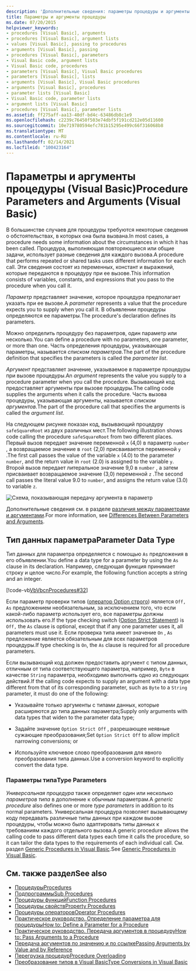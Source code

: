 ```yaml
---
description: 'Дополнительные сведения: параметры процедуры и аргументы (Visual Basic)'
title: Параметры и аргументы процедуры
ms.date: 07/20/2015
helpviewer_keywords:
- procedures [Visual Basic], arguments
- procedures [Visual Basic], argument lists
- values [Visual Basic], passing to procedures
- arguments [Visual Basic], passing
- procedures [Visual Basic], parameters
- Visual Basic code, argument lists
- Visual Basic code, procedures
- parameters [Visual Basic], Visual Basic procedures
- parameters [Visual Basic], lists
- arguments [Visual Basic], Visual Basic procedures
- arguments [Visual Basic], procedures
- parameter lists [Visual Basic]
- Visual Basic code, parameter lists
- argument lists [Visual Basic]
- procedures [Visual Basic], parameter lists
ms.assetid: ff275aff-aa13-40df-bd4c-63486db8c1e9
ms.openlocfilehash: c2239c76450f503e74dbf5f191cd212e05d11600
ms.sourcegitcommit: 10e719780594efc781b15295e499c66f316068b8
ms.translationtype: MT
ms.contentlocale: ru-RU
ms.lasthandoff: 02/14/2021
ms.locfileid: "100423164"
---
```

# <a name="procedure-parameters-and-arguments-visual-basic"></a><span data-ttu-id="0e909-103">Параметры и аргументы процедуры (Visual Basic)</span><span class="sxs-lookup"><span data-stu-id="0e909-103">Procedure Parameters and Arguments (Visual Basic)</span></span>

<span data-ttu-id="0e909-104">В большинстве случаев для процедуры требуются некоторые сведения о обстоятельствах, в которых она была вызвана.</span><span class="sxs-lookup"><span data-stu-id="0e909-104">In most cases, a procedure needs some information about the circumstances in which it has been called.</span></span> <span data-ttu-id="0e909-105">Процедура, выполняющая повторяющиеся или общие задачи, использует разные сведения для каждого вызова.</span><span class="sxs-lookup"><span data-stu-id="0e909-105">A procedure that performs repeated or shared tasks uses different information for each call.</span></span> <span data-ttu-id="0e909-106">Эти сведения состоят из переменных, констант и выражений, которые передаются в процедуру при ее вызове.</span><span class="sxs-lookup"><span data-stu-id="0e909-106">This information consists of variables, constants, and expressions that you pass to the procedure when you call it.</span></span>  
  
 <span data-ttu-id="0e909-107">*Параметр* представляет значение, которое процедура предполагает указать при ее вызове.</span><span class="sxs-lookup"><span data-stu-id="0e909-107">A *parameter* represents a value that the procedure expects you to supply when you call it.</span></span> <span data-ttu-id="0e909-108">В объявлении процедуры определяются ее параметры.</span><span class="sxs-lookup"><span data-stu-id="0e909-108">The procedure's declaration defines its parameters.</span></span>  
  
 <span data-ttu-id="0e909-109">Можно определить процедуру без параметров, один параметр или несколько.</span><span class="sxs-lookup"><span data-stu-id="0e909-109">You can define a procedure with no parameters, one parameter, or more than one.</span></span> <span data-ttu-id="0e909-110">Часть определения процедуры, указывающая параметры, называется *списком параметров*.</span><span class="sxs-lookup"><span data-stu-id="0e909-110">The part of the procedure definition that specifies the parameters is called the *parameter list*.</span></span>  
  
 <span data-ttu-id="0e909-111">*Аргумент* представляет значение, указываемое в параметре процедуры при вызове процедуры.</span><span class="sxs-lookup"><span data-stu-id="0e909-111">An *argument* represents the value you supply to a procedure parameter when you call the procedure.</span></span> <span data-ttu-id="0e909-112">Вызывающий код предоставляет аргументы при вызове процедуры.</span><span class="sxs-lookup"><span data-stu-id="0e909-112">The calling code supplies the arguments when it calls the procedure.</span></span> <span data-ttu-id="0e909-113">Часть вызова процедуры, указывающая аргументы, называется *списком аргументов*.</span><span class="sxs-lookup"><span data-stu-id="0e909-113">The part of the procedure call that specifies the arguments is called the *argument list*.</span></span>  
  
 <span data-ttu-id="0e909-114">На следующем рисунке показан код, вызывающий процедуру `safeSquareRoot` из двух различных мест.</span><span class="sxs-lookup"><span data-stu-id="0e909-114">The following illustration shows code calling the procedure `safeSquareRoot` from two different places.</span></span> <span data-ttu-id="0e909-115">Первый вызов передает значение переменной `x` (4,0) в параметр `number` , а возвращаемое значение в `root` (2,0) присваивается переменной `y` .</span><span class="sxs-lookup"><span data-stu-id="0e909-115">The first call passes the value of the variable `x` (4.0) to the parameter `number`, and the return value in `root` (2.0) is assigned to the variable `y`.</span></span> <span data-ttu-id="0e909-116">Второй вызов передает литеральное значение 9,0 в `number` , а затем присваивает возвращаемое значение (3,0) переменной `z` .</span><span class="sxs-lookup"><span data-stu-id="0e909-116">The second call passes the literal value 9.0 to `number`, and assigns the return value (3.0) to variable `z`.</span></span>  
  
 ![Схема, показывающая передачу аргумента в параметр](./media/procedure-parameters-and-arguments/pass-argument-parameter.gif)  
  
 <span data-ttu-id="0e909-118">Дополнительные сведения см. в разделе [различия между параметрами и аргументами](./differences-between-parameters-and-arguments.md).</span><span class="sxs-lookup"><span data-stu-id="0e909-118">For more information, see [Differences Between Parameters and Arguments](./differences-between-parameters-and-arguments.md).</span></span>  
  
## <a name="parameter-data-type"></a><span data-ttu-id="0e909-119">Тип данных параметра</span><span class="sxs-lookup"><span data-stu-id="0e909-119">Parameter Data Type</span></span>  

 <span data-ttu-id="0e909-120">Тип данных для параметра определяется с помощью `As` предложения в его объявлении.</span><span class="sxs-lookup"><span data-stu-id="0e909-120">You define a data type for a parameter by using the `As` clause in its declaration.</span></span> <span data-ttu-id="0e909-121">Например, следующая функция принимает строку и целое число.</span><span class="sxs-lookup"><span data-stu-id="0e909-121">For example, the following function accepts a string and an integer.</span></span>  
  
 [!code-vb[VbVbcnProcedures#32](~/samples/snippets/visualbasic/VS_Snippets_VBCSharp/VbVbcnProcedures/VB/Class1.vb#32)]  
  
 <span data-ttu-id="0e909-122">Если параметр проверки типов ([оператор Option строго](../../../language-reference/statements/option-strict-statement.md)) является `Off,` `As` предложением необязательным, за исключением того, что если какой-либо параметр использует его, все параметры должны использовать его.</span><span class="sxs-lookup"><span data-stu-id="0e909-122">If the type checking switch ([Option Strict Statement](../../../language-reference/statements/option-strict-statement.md)) is `Off,` the `As` clause is optional, except that if any one parameter uses it, all parameters must use it.</span></span> <span data-ttu-id="0e909-123">Если проверка типа имеет значение `On` , `As` предложение является обязательным для всех параметров процедуры.</span><span class="sxs-lookup"><span data-stu-id="0e909-123">If type checking is `On`, the `As` clause is required for all procedure parameters.</span></span>  
  
 <span data-ttu-id="0e909-124">Если вызывающий код должен предоставить аргумент с типом данных, отличным от типа соответствующего параметра, например, `Byte` в качестве `String` параметра, необходимо выполнить одно из следующих действий.</span><span class="sxs-lookup"><span data-stu-id="0e909-124">If the calling code expects to supply an argument with a data type different from that of its corresponding parameter, such as `Byte` to a `String` parameter, it must do one of the following:</span></span>  
  
- <span data-ttu-id="0e909-125">Указывайте только аргументы с типами данных, которые расширяются до типа данных параметра;</span><span class="sxs-lookup"><span data-stu-id="0e909-125">Supply only arguments with data types that widen to the parameter data type;</span></span>  
  
- <span data-ttu-id="0e909-126">Задайте значение `Option Strict Off` , разрешающее неявные сужающие преобразования;</span><span class="sxs-lookup"><span data-stu-id="0e909-126">Set `Option Strict Off` to allow implicit narrowing conversions; or</span></span>  
  
- <span data-ttu-id="0e909-127">Используйте ключевое слово преобразования для явного преобразования типа данных.</span><span class="sxs-lookup"><span data-stu-id="0e909-127">Use a conversion keyword to explicitly convert the data type.</span></span>  
  
### <a name="type-parameters"></a><span data-ttu-id="0e909-128">Параметры типа</span><span class="sxs-lookup"><span data-stu-id="0e909-128">Type Parameters</span></span>  

 <span data-ttu-id="0e909-129">*Универсальная процедура* также определяет один или несколько *параметров типа* в дополнение к обычным параметрам.</span><span class="sxs-lookup"><span data-stu-id="0e909-129">A *generic procedure* also defines one or more *type parameters* in addition to its normal parameters.</span></span> <span data-ttu-id="0e909-130">Универсальная процедура позволяет вызывающему коду передавать различные типы данных при каждом вызове процедуры, чтобы можно было адаптировать типы данных к требованиям каждого отдельного вызова.</span><span class="sxs-lookup"><span data-stu-id="0e909-130">A generic procedure allows the calling code to pass different data types each time it calls the procedure, so it can tailor the data types to the requirements of each individual call.</span></span> <span data-ttu-id="0e909-131">См. раздел [Generic Procedures in Visual Basic](../data-types/generic-procedures.md).</span><span class="sxs-lookup"><span data-stu-id="0e909-131">See [Generic Procedures in Visual Basic](../data-types/generic-procedures.md).</span></span>  
  
## <a name="see-also"></a><span data-ttu-id="0e909-132">См. также раздел</span><span class="sxs-lookup"><span data-stu-id="0e909-132">See also</span></span>

- [<span data-ttu-id="0e909-133">Процедуры</span><span class="sxs-lookup"><span data-stu-id="0e909-133">Procedures</span></span>](./index.md)
- [<span data-ttu-id="0e909-134">Подпрограммы</span><span class="sxs-lookup"><span data-stu-id="0e909-134">Sub Procedures</span></span>](./sub-procedures.md)
- [<span data-ttu-id="0e909-135">Процедуры функций</span><span class="sxs-lookup"><span data-stu-id="0e909-135">Function Procedures</span></span>](./function-procedures.md)
- [<span data-ttu-id="0e909-136">Процедуры свойств</span><span class="sxs-lookup"><span data-stu-id="0e909-136">Property Procedures</span></span>](./property-procedures.md)
- [<span data-ttu-id="0e909-137">Процедуры операторов</span><span class="sxs-lookup"><span data-stu-id="0e909-137">Operator Procedures</span></span>](./operator-procedures.md)
- [<span data-ttu-id="0e909-138">Практическое руководство. Определение параметра для процедуры</span><span class="sxs-lookup"><span data-stu-id="0e909-138">How to: Define a Parameter for a Procedure</span></span>](./how-to-define-a-parameter-for-a-procedure.md)
- [<span data-ttu-id="0e909-139">Практическое руководство. Передача аргументов в процедуру</span><span class="sxs-lookup"><span data-stu-id="0e909-139">How to: Pass Arguments to a Procedure</span></span>](./how-to-pass-arguments-to-a-procedure.md)
- [<span data-ttu-id="0e909-140">Передача аргументов по значению и по ссылке</span><span class="sxs-lookup"><span data-stu-id="0e909-140">Passing Arguments by Value and by Reference</span></span>](./passing-arguments-by-value-and-by-reference.md)
- [<span data-ttu-id="0e909-141">Перегрузка процедур</span><span class="sxs-lookup"><span data-stu-id="0e909-141">Procedure Overloading</span></span>](./procedure-overloading.md)
- [<span data-ttu-id="0e909-142">Преобразование типов в Visual Basic</span><span class="sxs-lookup"><span data-stu-id="0e909-142">Type Conversions in Visual Basic</span></span>](../data-types/type-conversions.md)
